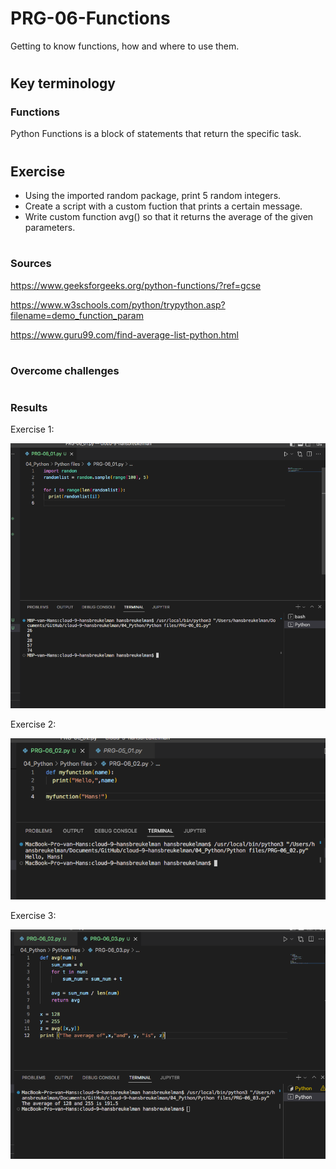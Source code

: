 # PRG-06-Functions
Getting to know functions, how and where to use them.
#
## Key terminology
### Functions
Python Functions is a block of statements that return the specific task.
#
## Exercise
- Using the imported random package, print 5 random integers.
- Create a script with a custom fuction that prints a certain message.
- Write custom function avg() so that it returns the average of the given parameters.
#
### Sources
https://www.geeksforgeeks.org/python-functions/?ref=gcse

https://www.w3schools.com/python/trypython.asp?filename=demo_function_param

https://www.guru99.com/find-average-list-python.html
#
### Overcome challenges
#

### Results
Exercise 1:

![fg](https://github.com/Techgrounds-Cloud-9/cloud-9-hansbreukelman/blob/500b9c5ed344e60971c9c184df9365040ec59cdb/00_includes/Week_4/PRG/PRG-06_01.png)

Exercise 2:

![fg](https://github.com/Techgrounds-Cloud-9/cloud-9-hansbreukelman/blob/500b9c5ed344e60971c9c184df9365040ec59cdb/00_includes/Week_4/PRG/PRG-06_02.png)

Exercise 3:

![fg](https://github.com/Techgrounds-Cloud-9/cloud-9-hansbreukelman/blob/500b9c5ed344e60971c9c184df9365040ec59cdb/00_includes/Week_4/PRG/PRG-06_03.png)
